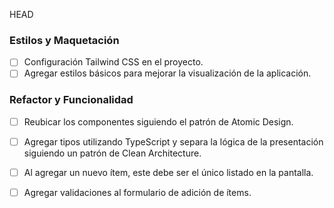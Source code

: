 HEAD

### Estilos y Maquetación
- [ ] Configuración Tailwind CSS en el proyecto.
- [ ] Agregar estilos básicos para mejorar la visualización de la aplicación.

### Refactor y Funcionalidad
- [ ] Reubicar los componentes siguiendo el patrón de Atomic Design.
- [ ] Agregar tipos utilizando TypeScript y separa la lógica de la presentación siguiendo un patrón de Clean Architecture.
- [ ] Al agregar un nuevo ítem, este debe ser el único listado en la pantalla.
- [ ] Agregar validaciones al formulario de adición de ítems.


